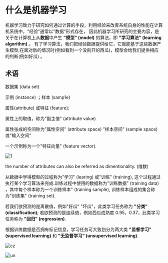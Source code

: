 # 什么是机器学习

机器学习致力于研究如何通过计算的手段，利用经验来改善系统自身的性能在计算机系统中，"经验"通常以"数据"形式存在，
因此机器学习所研究的主要内容，是关于在计算机上从**数据**中产生
**"模型" (model)** 的算法，即 **"学习算法" (learning algorithm)** 。 
有了学习算法，我们把经验数据提供给它，它就能基于这些数据产生模型;在面对新的情况时(例如看到一个没剖开的西瓜)，模型会给我们提供相应的判断(例如好瓜) 。

## 术语

数据集 (data set) 

示例 (instance) ；样本 (samp1e)

属性(attribute) 或特征 (feature); 

属性上的取值，称为"副主值" (attribute value)

属性张成的空间称为"属性空间" (attribute space) "样本空间" (sample space) 或"输入空间"

一个示例称为一个"特征向量" (feature vector). 

![1](https://user-images.githubusercontent.com/107236740/201712325-8031e445-7b6a-4152-b698-93e31a996bf1.png)

the number of attributes can also be referred as dimentionality. (维数)

从数据中学得模型的过程称为"学习" (learing) 或"训练" (training), 
这个过程通过执行某个学习算法来完成.训练过程中使用的数据称为"训练数据" (training data) ，其中每个样本称为一个训练样本" (training sample), 训练样本组成的集合称为"训练集" (training set). 

若我们欲预测的是离散值，例如"好瓜" "坏瓜"，此类学习任务称为 **"分类" (classification)**; 
若欲预测的是连续值，例如西瓜成熟度 0.95，0.37，此类学习任务称为 **"回归" (regression)**. 

根据训练数据是否拥有标记信息，学习任务可大致划分为两大类 **"监督学习"(supervised learning)** 和
**"无监督学习" (unsupervised learning)**.

![cz](https://user-images.githubusercontent.com/107236740/201914029-2a47e582-3e88-4836-8307-7c63ebd22e66.png)

![un](https://user-images.githubusercontent.com/107236740/201914055-93abe968-43f8-4860-ac62-bcc5e0840c73.png)
